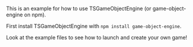 This is an example for how to use TSGameObjectEngine (or game-object-engine on npm).

First install TSGameObjectEngine with `npm install game-object-engine`.

Look at the example files to see how to launch and create your own game!